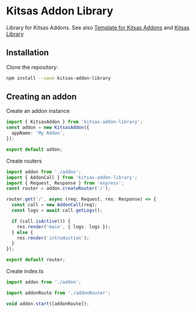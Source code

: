 # Kitsas Addon Library

Library for Kitsas Addons. See also [Template for Kitsas Addons](https://github.com/Kitsas-Oy/kitsas-addon-template) and [Kitsas Library](https://github.com/Kitsas-Oy/kitsaslibrary)

## Installation

Clone the repository:

```bash
npm install --save kitsas-addon-library
```

## Creating an addon

Create an addon instance

```typescript
import { KitsasAddon } from 'kitsas-addon-library';
const addon = new KitsasAddon({
  appName: 'My Addon',
});

export default addon;
```

Create routers

```typescript
import addon from './addon';
import { AddonCall } from 'kitsas-addon-library';
import { Request, Response } from 'express';
const router = addon.createRouter('/');

router.get('/', async (req: Request, res: Response) => {
  const call = new AddonCall(req);
  const logs = await call.getLogs();

  if (call.isActive()) {
    res.render('main', { logs: logs });
  } else {
    res.render('introduction');
  }
});

export default router;
```

Create index.ts

```typescript
import addon from './addon';

import addonRoute from './addonRouter';

void addon.start([addonRoute]);
```
